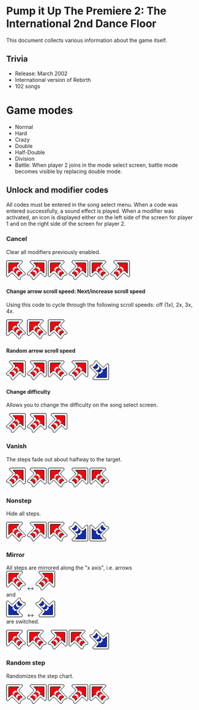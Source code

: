 # Pump it Up The Premiere 2: The International 2nd Dance Floor
This document collects various information about the game itself.

## Trivia
* Release: March 2002
* International version of Rebirth
* 102 songs

# Game modes
* Normal
* Hard
* Crazy
* Double
* Half-Double
* Division
* Battle: When player 2 joins in the mode select screen, battle mode becomes visible by replacing double mode.

## Unlock and modifier codes
All codes must be entered in the song select menu. When a code was entered successfully, a sound effect is played. When
a modifier was activated, an icon is displayed either on the left side of the screen for player 1 and on the right side
of the screen for player 2.

### Cancel
Clear all modifiers previously enabled.

![](image/arrow/ul.png)
![](image/arrow/ur.png)
![](image/arrow/ul.png)
![](image/arrow/ur.png)
![](image/arrow/ul.png)
![](image/arrow/ur.png)

#### Change arrow scroll speed: Next/increase scroll speed
Using this code to cycle through the following scroll speeds: off (1x), 2x, 3x, 4x.

![](image/arrow/ul.png)
![](image/arrow/ul.png)
![](image/arrow/ul.png)

#### Random arrow scroll speed
![](image/arrow/ur.png)
![](image/arrow/ur.png)
![](image/arrow/ul.png)
![](image/arrow/ur.png)
![](image/arrow/dr.png)

#### Change difficulty
Allows you to change the difficulty on the song select screen.

![](image/arrow/ur.png)
![](image/arrow/ur.png)
![](image/arrow/ur.png)

### Vanish
The steps fade out about halfway to the target.

![](image/arrow/ur.png)
![](image/arrow/ur.png)
![](image/arrow/ul.png)
![](image/arrow/ur.png)
![](image/arrow/ul.png)

### Nonstep
Hide all steps.

![](image/arrow/ul.png)
![](image/arrow/ur.png)
![](image/arrow/ul.png)
![](image/arrow/dr.png)
![](image/arrow/dl.png)

### Mirror
All steps are mirrored along the "x axis", i.e. arrows <br>
![](image/arrow/ul.png) <-> ![](image/arrow/ur.png)
<br>and<br>
![](image/arrow/dl.png) <-> ![](image/arrow/dr.png)
<br> are switched.

![](image/arrow/ul.png)
![](image/arrow/ul.png)
![](image/arrow/ur.png)
![](image/arrow/ul.png)
![](image/arrow/dr.png)

### Random step
Randomizes the step chart.

![](image/arrow/ul.png)
![](image/arrow/ur.png)
![](image/arrow/ul.png)
![](image/arrow/ur.png)
![](image/arrow/ul.png)